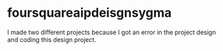 # foursquareaipdeisgnsygma
I made two different projects because I got an error in the project design and coding this design project.

